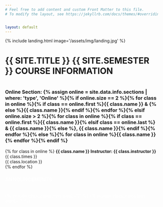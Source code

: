 ```yaml
---
# Feel free to add content and custom Front Matter to this file.
# To modify the layout, see https://jekyllrb.com/docs/themes/#overriding-theme-defaults


layout: default
---
```


<!-- landing photo page -->
{% include landing.html image='/assets/img/landing.jpg' %}

<!-- Start of Sections Section -->
<div id="sections" class="offset" style="margin-top:5px;">
  <div class="jumbotron bg-light">
    <!-- title -->
    <div class="col-12 narrow text-center">
      <h1 style="padding-bottom: 20px; text-transform: uppercase;">{{ site.title }} {{ site.semester }} Course Information</h1>
      <div class="heading-underline"></div>
    </div>
    <div class="row text-center">
      <div class="col-md-12">
        <div class="feature">
          <a href="{{ site.data.info.rickroll }}"><i class="{{ site.data.info.online-icon }}" data-fa-transform="shrinks-5 up-4"></i></a>
          <h3>Online Section: {% assign online = site.data.info.sections | where: 'type', 'Online' %}{% if online.size == 2 %}{% for class in online %}{% if class == online.first %}{{ class.name }} & {% else %}{{ class.name }}{% endif %}{% endfor %}{% elsif online.size > 2 %}{% for class in online %}{% if class == online.first %}{{ class.name }}{% elsif class == online.last %} & {{ class.name }}{% else %}, {{ class.name }}{% endif %}{% endfor %}{% else %}{% for class in online %}{{ class.name }}{% endfor %}{% endif %}</h3>
          <p>{% for class in online %}
          <b>{{ class.name }} Instructor: {{ class.instructor }}</b><br>
          {{ class.times }}<br>{{ class.location }}<br>
          {% endfor %}</p>
        </div>
      </div>
    </div>
  </div>
</div>
<!-- End of Sections Section -->

<div id="announcements" class="offset" style="margin-top:5px; color: white;">
  <div class="fixed-background">
  <div class="dark">
    <!-- title -->
    <div class="col-12 narrow text-center">
      <h3 class="heading" style="padding-bottom: 20px; text-transform: uppercase;">Announcements</h3>
      <div class="heading-underline"></div>
    </div>
    <div class="py-4">
      <div class="row text-center">
        {% include class_cards.html week='2' %}
        {% include class_cards.html week='1' %}
      </div>
    </div>
    <div class="fixed-wrap">
      <div class="fixed" style="background-image: url('{{ site.baseurl }}/assets/img/stat100book.jpg');">
        <div class="layer">
        </div>
      </div>
    </div>
  </div>
  </div>
</div>